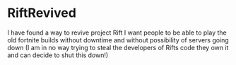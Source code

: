 # RiftRevived
I have found a way to revive project Rift I want people to be able to play the old fortnite builds without downtime and without possibility of servers going down (I am in no way trying to steal the developers of Rifts code they own it and can decide to shut this down!)
